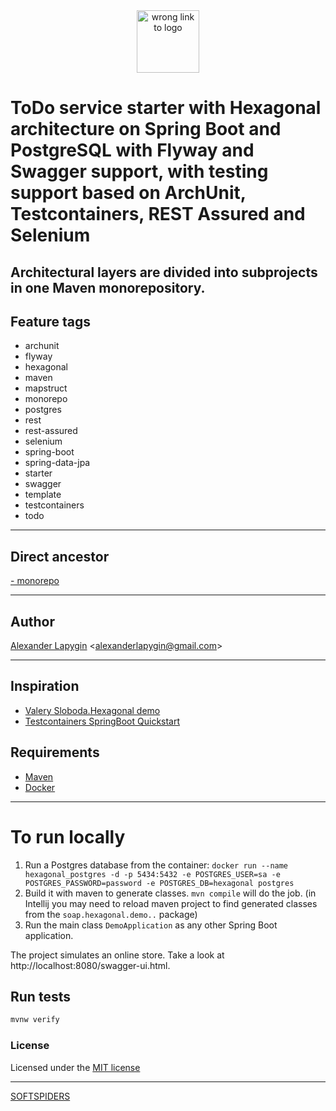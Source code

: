 <div align="center">
    <a href="https://github.com/softspiders/softspiders">
      <img src="https://avatars.githubusercontent.com/u/47006425?v=4"width="100" height="100" alt="wrong link to logo"/>
    </a>
</div> 

# ToDo service starter with Hexagonal architecture on Spring Boot and PostgreSQL with Flyway and Swagger support, with testing support based on ArchUnit, Testcontainers, REST Assured and Selenium
## Architectural layers are divided into subprojects in one Maven monorepository.


## Feature tags

- archunit
- flyway
- hexagonal
- maven
- mapstruct
- monorepo
- postgres
- rest
- rest-assured
- selenium
- spring-boot
- spring-data-jpa
- starter
- swagger
- template
- testcontainers
- todo

---

## Direct ancestor

[- monorepo](https://github.com/softspiders/spring-boot-psql-testcontainers-archunit-restful-swagger-restassured-selenium-hexagonal-todo/tree/spring-boot-psql-testcontainers-archunit-restful-swagger-restassured-selenium-hexagonal-todo#readme)

---

## Author

[Alexander Lapygin](https://github.com/AlexanderLapygin) <<alexanderlapygin@gmail.com>>

---

## Inspiration

- [Valery Sloboda.Hexagonal demo](https://github.com/Antilamer1709/hexagonal-demo)
- [Testcontainers SpringBoot Quickstart](https://github.com/testcontainers/testcontainers-java-spring-boot-quickstart)

## Requirements

- [Maven](https://maven.apache.org/)
- [Docker](https://docs.docker.com/get-docker/)

---

# To run locally
1) Run a Postgres database from the container: ```docker run --name hexagonal_postgres -d -p 5434:5432 -e POSTGRES_USER=sa -e POSTGRES_PASSWORD=password -e POSTGRES_DB=hexagonal postgres```
2) Build it with maven to generate classes. ```mvn compile``` will do the job. (in Intellij you may need to reload maven project to find generated classes from the ```soap.hexagonal.demo..``` package)
3) Run the main class ```DemoApplication``` as any other Spring Boot application.

The project simulates an online store. Take a look at http://localhost:8080/swagger-ui.html.


## Run tests

```sh
mvnw verify
```

### License

Licensed under the [MIT license](./LICENSE)

---

[SOFTSPIDERS](https://github.com/softspiders/softspiders)